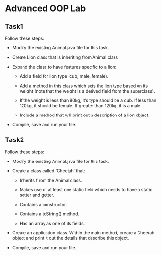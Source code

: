 # Advanced OOP Lab

## Task1 
Follow these steps:
* Modify the existing Animal.java file for this task.

* Create Lion class that is inheriting from Animal class 
* Expand the class to have features specific to a lion:

    * Add a field for lion type (cub, male, female).

    * Add a method in this class which sets the lion type based on its weight (note that the weight is a derived field from the superclass).
    * If the weight is less than 80kg, it’s type should be a cub. If less than 120kg, it should be female. If greater than 120kg, it is a male.
    * Include a method that will print out a description of a lion object.

* Compile, save and run your file.

## Task2 

Follow these steps:
* Modify the existing Animal.java file for this task.

* Create a class called ‘Cheetah’ that:
    * Inherits f rom the Animal class.

    * Makes use of at least one static field which needs to have a static
    setter and getter.
    * Contains a constructor.
    * Contains a toString() method.
    * Has an array as one of its fields.

* Create an application class. Within the main method, create a Cheetah object and print it out the details that describe this object.

* Compile, save and run your file.